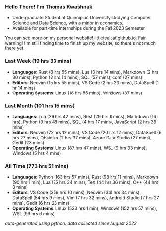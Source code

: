 
### Hello There! I'm Thomas Kwashnak

- Undergraduate Student at Quinnipiac University studying Computer Science and Data Science, with a minor in economics.
- Available for part-time internships during the Fall 2023 Semester

You can see more on my personal website! [littletealeaf.github.io](https://littletealeaf.github.io). Fair warning! I'm still finding time to finish up my website, so there's not much there yet.

### Last Week (19 hrs 33 mins)
- **Languages**: Rust (8 hrs 55 mins), Lua (3 hrs 14 mins), Markdown (2 hrs 30 mins), Python (2 hrs 14 mins), SQL (57 mins), conf (27 mins)
- **Editors**: Neovim (15 hrs 55 mins), VS Code (2 hrs 23 mins), DataSpell (1 hr 14 mins)
- **Operating Systems**: Linux (18 hrs 55 mins), Windows (37 mins)
    
### Last Month (101 hrs 15 mins)
- **Languages**: Lua (29 hrs 42 mins), Rust (29 hrs 6 mins), Markdown (16 hrs), Python (9 hrs 48 mins), SQL (4 hrs 17 mins), JavaScript (2 hrs 39 mins)
- **Editors**: Neovim (72 hrs 12 mins), VS Code (20 hrs 12 mins), DataSpell (6 hrs 27 mins), Obsidian (2 hrs 37 mins), Azure Data Studio (27 mins), Gedit (23 mins)
- **Operating Systems**: Linux (87 hrs 47 mins), WSL (9 hrs 33 mins), Windows (5 hrs 4 mins)
    
### All Time (773 hrs 51 mins)
- **Languages**: Python (163 hrs 57 mins), Rust (98 hrs 11 mins), Markdown (90 hrs 1 min), Lua (75 hrs 34 mins), TeX (44 hrs 36 mins), C++ (44 hrs 3 mins)
- **Editors**: VS Code (359 hrs 10 mins), Neovim (341 hrs 34 mins), DataSpell (54 hrs 9 mins), Vim (7 hrs 32 mins), Android Studio (7 hrs 27 mins), Gedit (6 hrs 28 mins)
- **Operating Systems**: Linux (533 hrs 1 min), Windows (152 hrs 57 mins), WSL (99 hrs 6 mins)
    

*auto-generated using python. data collected since August 2022*

